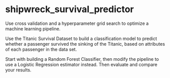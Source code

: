 # shipwreck_survival_predictor

Use cross validation and a hyperparameter grid search to optimize a machine learning pipeline.

Use the Titanic Survival Dataset to build a classification model to predict whether a passenger survived the sinking of the Titanic, based on attributes of each passenger in the data set.

Start with building a Random Forest Classifier, then modify the pipeline to use a Logistic Regression estimator instead. Then evaluate and compare your results.
